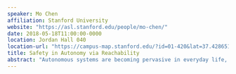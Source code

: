```yaml
---
speaker: Mo Chen
affiliation: Stanford University
website: "https://asl.stanford.edu/people/mo-chen/"
date: 2018-05-18T11:00:00-0000
location: Jordan Hall 040
location-url: "https://campus-map.stanford.edu/?id=01-420&lat=37.42865133749201&lng=-122.17121865473717&zoom=17"
title: Safety in Autonomy via Reachability
abstract: "Autonomous systems are becoming pervasive in everyday life, and many of these systems are complex and safety-critical. Reachability analysis is a flexible tool for guaranteeing safety for nonlinear systems under the influence of unknown disturbances, and involves computing the reachable set, which quantifies the set of initial states from which a system may reach a set of unsafe states. However, computational scalability, a difficult challenge in formal verification, makes reachability analysis intractable for complex, high-dimensional systems. In this seminar, I will show how high-dimensional reachability analysis can be made more tractable through a clever differential game approach in the context of real-time robust planning, through carefully decomposing a complex system into subsystems, and through utilizing optimization techniques that provide conservative safety guarantees. By tackling the curse of dimensionality from multiple fronts, tractable verification of practical systems is becoming a reality, paving the way towards more pervasive and safer automation."
---
```

